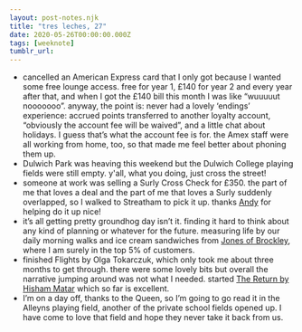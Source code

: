 ```yaml
---
layout: post-notes.njk
title: "tres leches, 27"
date: 2020-05-26T00:00:00.000Z
tags: [weeknote]
tumblr_url: 
---
```



*   cancelled an American Express card that I only got because I wanted some free lounge access. free for year 1, £140 for year 2 and every year after that, and when I got the £140 bill this month I was like “wuuuuut nooooooo”. anyway, the point is: never had a lovely ‘endings’ experience: accrued points transferred to another loyalty account, “obviously the account fee will be waived”, and a little chat about holidays. I guess that’s what the account fee is for. the Amex staff were all working from home, too, so that made me feel better about phoning them up.
*   Dulwich Park was heaving this weekend but the Dulwich College playing fields were still empty. y'all, what you doing, just cross the street!
*   someone at work was selling a Surly Cross Check for £350. the part of me that loves a deal and the part of me that loves a Surly suddenly overlapped, so I walked to Streatham to pick it up. thanks [Andy](http://andy-matthews.co.uk/blog/) for helping do it up nice!
*   it’s all getting pretty groundhog day isn’t it. finding it hard to think about any kind of planning or whatever for the future. measuring life by our daily morning walks and ice cream sandwiches from [Jones of Brockley](https://www.instagram.com/jonesofbrockleyed/), where I am surely in the top 5% of customers.
*   finished Flights by Olga Tokarczuk, which only took me about three months to get through. there were some lovely bits but overall the narrative jumping around was not what I needed. started [The Return by Hisham Matar](https://www.theguardian.com/books/2016/jul/14/the-return-father-sons-and-the-land-in-between-hisham-matar-review) which so far is excellent.
*   I’m on a day off, thanks to the Queen, so I’m going to go read it in the Alleyns playing field, another of the private school fields opened up. I have come to love that field and hope they never take it back from us.
